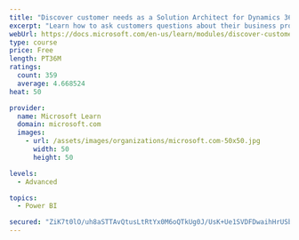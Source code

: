 ```yaml
---
title: "Discover customer needs as a Solution Architect for Dynamics 365 and Power Platform"
excerpt: "Learn how to ask customers questions about their business processes and feature requirements to create a viable solution."
webUrl: https://docs.microsoft.com/en-us/learn/modules/discover-customer-needs/
type: course
price: Free
length: PT36M
ratings:
  count: 359
  average: 4.668524
heat: 50

provider:
  name: Microsoft Learn
  domain: microsoft.com
  images:
    - url: /assets/images/organizations/microsoft.com-50x50.jpg
      width: 50
      height: 50

levels:
  - Advanced

topics:
  - Power BI

secured: "ZiK7t0lO/uh8aSTTAvQtusLtRtYx0M6oQTkUg0J/UsK+Ue1SVDFDwaihHrUSbyYuwjVl3nupZ8IsPZ0YPklffH/Eh9Sc5B5h8fi7Zr8CKdNV7wiyfgHV7DF4yz687uOJdw8DsEt5w6W/RolzGhjNAvOwhxm3u0fNzwX/3dSjp57gbZdv95WFCBajMisTMtxbpI+VeLTYMebGVvhj/ELsn/smu0Yru2H1OY1rDts3Y4bwxuNpT8GKz9ELmUVjf+2mP6EA8YaMmpgB1YKus3xkpjXqs3+ooxyanEFXx54dF/dzcC38yy1gMZoQDeanjpGgte2XVXwnfZuAdsmoi7/Ydsbe+0V4s8Y+GiCke4zysWmZrampBMZorIFGzso95zE+NDbWIuIYFCIc7He0SJv58A==;O0Q1OdFg5VbLje6Wo+ijUQ=="
---
```


